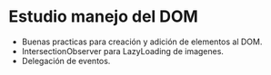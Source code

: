 # Estudio manejo del DOM

* Buenas practicas para creación y adición de elementos al DOM.
* IntersectionObserver para LazyLoading de imagenes.
* Delegación de eventos.
